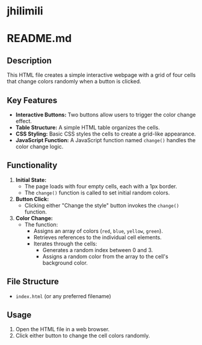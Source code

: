 # jhilimili


# README.md

## Description

This HTML file creates a simple interactive webpage with a grid of four cells that change colors randomly when a button is clicked.

## Key Features

- **Interactive Buttons:** Two buttons allow users to trigger the color change effect.
- **Table Structure:** A simple HTML table organizes the cells.
- **CSS Styling:** Basic CSS styles the cells to create a grid-like appearance.
- **JavaScript Function:** A JavaScript function named `change()` handles the color change logic.

## Functionality

1. **Initial State:**
   - The page loads with four empty cells, each with a 1px border.
   - The `change()` function is called to set initial random colors.
2. **Button Click:**
   - Clicking either "Change the style" button invokes the `change()` function.
3. **Color Change:**
   - The function:
     - Assigns an array of colors (`red`, `blue`, `yellow`, `green`).
     - Retrieves references to the individual cell elements.
     - Iterates through the cells:
       - Generates a random index between 0 and 3.
       - Assigns a random color from the array to the cell's background color.

## File Structure

- `index.html` (or any preferred filename)

## Usage

1. Open the HTML file in a web browser.
2. Click either button to change the cell colors randomly.
